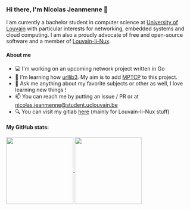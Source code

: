### Hi there, I'm Nicolas Jeanmenne 👋

I am currently a bachelor student in computer science at [University of Louvain](https://github.com/uclouvain) with 
particular interests for networking, embedded systems and cloud computing. I am also a proudly advocate of free and 
open-source software and a member of [Louvain-li-Nux](https://louvainlinux.org).

#### About me

- 💻 I'm working on an upcoming network project written in Go
- 🌱 I'm learning how [urllib3](https://github.com/nicojmn/urllib3). My aim is to add [MPTCP](https://www.multipath-tcp.org/) to this project.
- 💬 Ask me anything about my favorite subjects or other as well, I love learning new things !
- 📫 You can reach me by putting an issue / PR or at nicolas.jeanmenne@student.uclouvain.be
- 🔍 You can visit my gitlab [here](https://gitlab.com/nicojmn) (mainly for Louvain-li-Nux stuff)

#### My GitHub stats:

<a href="#">
<img align="center" height="180em" src="https://github-readme-stats.vercel.app/api?username=nicojmn&show_icons=true&include_all_commits=true&hide_border=true&&count_private=false" />
</a>
<a href="#">
<img align="center" height="180em" src="https://github-readme-stats.vercel.app/api/top-langs/?username=nicojmn&layout=compact&langs_count=6&hide=jupyter%20notebook">
</a>
